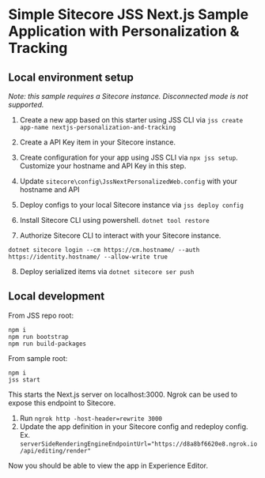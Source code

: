 # Simple Sitecore JSS Next.js Sample Application with Personalization & Tracking

## Local environment setup

*Note: this sample requires a Sitecore instance. Disconnected mode is not supported.*

1. Create a new app based on this starter using JSS CLI via `jss create app-name nextjs-personalization-and-tracking`

2. Create a API Key item in your Sitecore instance.

3. Create configuration for your app using JSS CLI via `npx jss setup`. Customize your hostname and API Key in this step.

4. Update `sitecore\config\JssNextPersonalizedWeb.config` with your hostname and API

5. Deploy configs to your local Sitecore instance via `jss deploy config`

6. Install Sitecore CLI using powershell. `dotnet tool restore`

7. Authorize Sitecore CLI to interact with your Sitecore instance.

`dotnet sitecore login --cm https://cm.hostname/ --auth https://identity.hostname/ --allow-write true`

8. Deploy serialized items via `dotnet sitecore ser push`

## Local development

From JSS repo root:
```
npm i
npm run bootstrap
npm run build-packages
```

From sample root:
```
npm i
jss start
```

This starts the Next.js server on localhost:3000. Ngrok can be used to expose this endpoint to Sitecore.
1. Run `ngrok http -host-header=rewrite 3000`
2. Update the app definition in your Sitecore config and redeploy config. Ex. `serverSideRenderingEngineEndpointUrl="https://d8a8bf6620e8.ngrok.io/api/editing/render"` 

Now you should be able to view the app in Experience Editor.